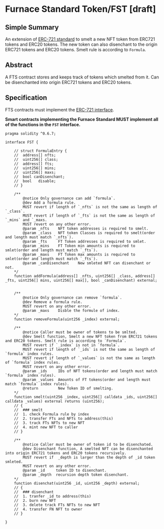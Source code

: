 # Furnace Standard Token/FST [draft] 

## Simple Summary
An extension of [ERC-721 standard](https://github.com/ethereum/EIPs/blob/master/EIPS/eip-721.md) to smelt a new NFT token from ERC721 tokens and ERC20 tokens. The new token can also disenchant to the origin ERC721 tokens and ERC20 tokens. Smelt rule is according to `Formula`. 

## Abstract
A FTS contract stores and keeps track of tokens which smelted from it. Can be disenchanted into origin ERC721 tokens and ERC20 tokens.

## Specification
FTS contracts must implement the [ERC-721 interface](https://github.com/ethereum/EIPs/blob/master/EIPS/eip-721.md).

**Smart contracts implementing the Furnace Standard MUST implement all of the functions in the `FST` interface.**
```Solidity
pragma solidity ^0.6.7;

interface FST {

	// struct FormulaEntry {
	// 	address[] nfts;
	// 	uint256[] class;
	// 	address[] fts;
	// 	uint256[] mins;
	// 	uint256[] maxs;
	// 	bool canDisenchant;
	// 	bool   disable;
	// }

	/**
        @notice Only governance can add `formula`.
        @dev Add a formula rule.
        MUST revert if length of `_nfts` is not the same as length of `_class`.
        MUST revert if length of `_fts` is not the same as length of `_mins` and `_maxs.
        MUST revert on any other error.        
        @param _nfts    NFT token addresses is required to smelt.
        @param _class   NFT token Classes is required to smelt(order and length must match `_nfts`).
        @param _fts     FT Token addresses is required to smlet.
        @param _mins    FT Token min amounts is required to smlet(order and length must match `_fts`).
        @param _maxs    FT Token max amounts is required to smlet(order and length must match `_fts`).
        @param _canDisenchant    New smleted NFT can disenchant or not.
	*/
	function addFormula(address[] _nfts, uint256[] _class, address[] _fts, uint256[] mins, uint256[] max[], bool _canDisenchant) external;


	/**
        @notice Only governance can remove `formula`.
        @dev Remove a formula rule.
        MUST revert on any other error.        
        @param _maxs    Disble the formule of index.
	*/
	function removeFormula(uint256 _index) external;
	
	/**
        @notice Caller must be owner of tokens to be smlted.
        @dev Smelt function, Smelt a new NFT token from ERC721 tokens and ERC20 tokens. Smelt rule is according to `Formula`.
        MUST revert if `_index` is not in `formula`.
        MUST revert if length of `_ids` is not the same as length of `formula` index rules.
        MUST revert if length of `_values` is not the same as length of `formula` index rules.
        MUST revert on any other error.        
        @param _ids     IDs of NFT tokens(order and length must match `formula` index rules).
        @param _values  Amounts of FT tokens(order and length must match `formula` index rules).
        @return         New Token ID of smelting.
	*/
	function smelt(uint256 _index, uint256[] calldata _ids, uint256[] calldata _values) external returns (uint256);
	// {
	// 	### smelt
	// 	1. check Formula rule by index
	//  2. transfer FTs and NFTs to address(this)
	// 	3. track FTs NFTs to new NFT
	// 	4. mint new NFT to caller 
	// }

	/**
        @notice Caller must be owner of token id to be disenchated.
        @dev Disenchant function, A smelted NFT can be disenchanted into origin ERC721 tokens and ERC20 tokens recursively.
        MUST revert if  _depth is larger than the depth of _id token smleted.
        MUST revert on any other error.        
        @param _id     token ID to disenchant.
        @param _depth  recursion depth token disenchant.
	*/
	function disenchat(uint256 _id, uint256 _depth) external;
	// {
	// 	### disenchant
	//  1. tranfer _id to address(this)
	// 	2. burn new NFT
	// 	3. delete track FTs NFTs to new NFT
	// 	4. transfer FN NFT to owner
	// }
	
}
```
